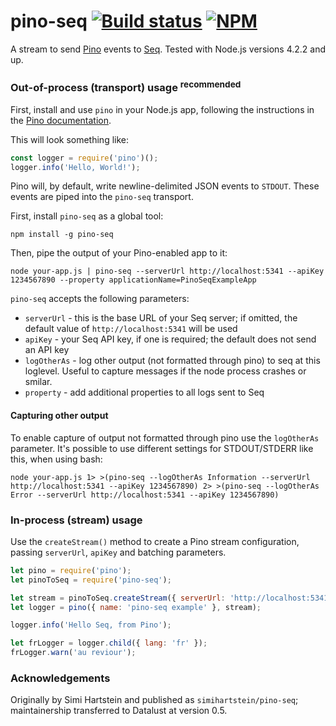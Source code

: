 # pino-seq [![Build status](https://ci.appveyor.com/api/projects/status/mecbtwbuq7vvkrg3?svg=true)](https://ci.appveyor.com/project/datalust/pino-seq) [![NPM](https://img.shields.io/npm/v/pino-seq.svg)](https://www.npmjs.com/package/pino-seq)

A stream to send [Pino](https://github.com/pinojs/pino) events to [Seq](https://datalust.co/seq). Tested with Node.js versions 4.2.2 and up.

### Out-of-process (transport) usage <sup>recommended</sup>

First, install and use `pino` in your Node.js app, following the instructions in the [Pino documentation](https://getpino.io).

This will look something like:

```js
const logger = require('pino')();
logger.info('Hello, World!');
```

Pino will, by default, write newline-delimited JSON events to `STDOUT`. These events are piped into the `pino-seq` transport.

First, install `pino-seq` as a global tool:

```shell
npm install -g pino-seq
```

Then, pipe the output of your Pino-enabled app to it:

```shell
node your-app.js | pino-seq --serverUrl http://localhost:5341 --apiKey 1234567890 --property applicationName=PinoSeqExampleApp
```

`pino-seq` accepts the following parameters:

- `serverUrl` - this is the base URL of your Seq server; if omitted, the default value of `http://localhost:5341` will be used
- `apiKey` - your Seq API key, if one is required; the default does not send an API key
- `logOtherAs` - log other output (not formatted through pino) to seq at this loglevel. Useful to capture messages if the node process crashes or smilar.
- `property` - add additional properties to all logs sent to Seq

#### Capturing other output

To enable capture of output not formatted through pino use the `logOtherAs` parameter. It's possible to use different settings for STDOUT/STDERR like this, when using bash:

```shell
node your-app.js 1> >(pino-seq --logOtherAs Information --serverUrl http://localhost:5341 --apiKey 1234567890) 2> >(pino-seq --logOtherAs Error --serverUrl http://localhost:5341 --apiKey 1234567890)
```

### In-process (stream) usage

Use the `createStream()` method to create a Pino stream configuration, passing `serverUrl`, `apiKey` and batching parameters.

```js
let pino = require('pino');
let pinoToSeq = require('pino-seq');

let stream = pinoToSeq.createStream({ serverUrl: 'http://localhost:5341' });
let logger = pino({ name: 'pino-seq example' }, stream);

logger.info('Hello Seq, from Pino');

let frLogger = logger.child({ lang: 'fr' });
frLogger.warn('au reviour');
```

### Acknowledgements

Originally by Simi Hartstein and published as `simihartstein/pino-seq`; maintainership transferred to Datalust at version 0.5.
